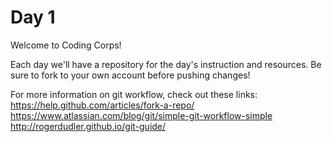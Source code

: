# Day 1

Welcome to Coding Corps!

Each day we'll have a repository for the day's instruction and resources. Be sure to fork to your own account before pushing changes!


For more information on git workflow, check out these links:
https://help.github.com/articles/fork-a-repo/
https://www.atlassian.com/blog/git/simple-git-workflow-simple
http://rogerdudler.github.io/git-guide/

